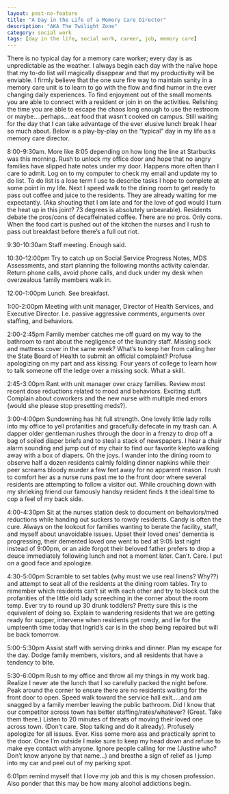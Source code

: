 ```yaml
---
layout: post-no-feature
title: "A Day in the Life of a Memory Care Director"
description: "AKA The Twilight Zone"
category: social work
tags: [day in the life, social work, career, job, memory care]
---
```


 There is no typical day for a memory care worker; every day is as unpredictable
 as the weather. I always begin each day with the naïve hope that my to-do list
 will magically disappear and that my productivity will be enviable. I firmly
 believe that the one sure fire way to maintain sanity in a memory care unit is
 to learn to go with the flow and find humor in the ever changing daily
 experiences. To find enjoyment out of the small moments you are able to connect
 with a resident or join in on the activities. Relishing the time you are able
 to escape the chaos long enough to use the restroom or maybe….perhaps….eat food
 that wasn’t cooked on campus. Still waiting for the day that I can take
 advantage of the ever elusive lunch break I hear so much about. Below is a
 play-by-play on the “typical” day in my life as a memory care director.

  8:00-9:30am. More like 8:05 depending on how long the line at Starbucks was
  this morning. Rush to unlock my office door and hope that no angry families
  have slipped hate notes under my door. Happens more often than I care to
  admit. Log on to my computer to check my email and update my to do list. To do
  list is a lose term I use to describe tasks I hope to complete at some point
  in my life.  Next I speed walk to the dining room to get ready to pass out
  coffee and juice to the residents. They are already waiting for me
  expectantly. (Aka shouting that I am late and for the love of god would I turn
  the heat up in this joint? 73 degrees is absolutely unbearable). Residents
  debate the pros/cons of decaffeinated coffee. There are no pros. Only cons.
  When the food cart is pushed out of the kitchen the nurses and I rush to pass
  out breakfast before there’s a full out riot.

  9:30-10:30am Staff meeting. Enough said.

  10:30-12:00pm Try to catch up on Social Service Progress Notes, MDS
  Assessments, and start planning the following months activity calendar. Return
  phone calls, avoid phone calls, and duck under my desk when overzealous family
  members walk in.

  12:00-1:00pm Lunch. See breakfast.

  1:00-2:00pm Meeting with unit manager, Director of Health Services, and
  Executive Director. I.e. passive aggressive comments, arguments over staffing,
  and behaviors.

  2:00-2:45pm Family member catches me off guard on my way to the bathroom to
  rant about the negligence of the laundry staff. Missing sock and mattress
  cover in the same week? What’s to keep her from calling her the State Board of
  Health to submit an official complaint? Profuse apologizing on my part and ass
  kissing. Four years of college to learn how to talk someone off the ledge over
  a missing sock. What a skill.

  2:45-3:00pm Rant with unit manager over crazy families. Review most recent
  dose reductions related to mood and behaviors. Exciting stuff. Complain about
  coworkers and the new nurse with multiple med errors (would she please stop
  presetting meds?).

  3:00-4:00pm Sundowning has hit full strength. One lovely little lady rolls
  into my office to yell profanities and gracefully defecate in my trash can. A
  dapper older gentleman rushes through the door in a frenzy to drop off a bag
  of soiled diaper briefs and to steal a stack of newspapers. I hear a chair
  alarm sounding and jump out of my chair to find our favorite klepto walking
  away with a box of diapers. Oh the joys. I wander into the dining room to
  observe half a dozen residents calmly folding dinner napkins while their peer
  screams bloody murder a few feet away for no apparent reason. I rush to
  comfort her as a nurse runs past me to the front door where several residents
  are attempting to follow a visitor out.  While crouching down with my
  shrieking friend our famously handsy resident finds it the ideal time to cop a
  feel of my back side.

 4:00-4:30pm Sit at the nurses station desk to document on behaviors/med
 reductions while handing out suckers to rowdy residents. Candy is often the
 cure. Always on the lookout for families wanting to berate the facility, staff,
 and myself about unavoidable issues. Upset their loved ones’ dementia is
 progressing, their demented loved one went to bed at 9:05 last night instead of
 9:00pm, or an aide forgot their beloved father prefers to drop a deuce
 immediately following lunch and not a moment later. Can’t. Care. I put on a
 good face and apologize.

 4:30-5:00pm Scramble to set tables (why must we use real linens? Why??) and
 attempt to seat all of the residents at the dining room tables. Try to remember
 which residents can’t sit with each other and try to block out the profanities
 of the little old lady screeching in the corner about the room temp. Ever try
 to round up 30 drunk toddlers? Pretty sure this is the equivalent of doing so.
 Explain to wandering residents that we are getting ready for supper, intervene
 when residents get rowdy, and lie for the umpteenth time today that Ingrid’s
 car is in the  shop being repaired but will be back tomorrow.   

 5:00-5:30pm Assist staff with serving drinks and dinner. Plan my escape for the
 day. Dodge family members, visitors, and all residents that have a tendency to
 bite.

 5:30-6:00pm Rush to my office and throw all my things in my work bag. Realize I
 never ate the lunch that I so carefully packed the night before. Peak around
 the corner to ensure there are no residents waiting for the front door to open.
 Speed walk toward the service hall exit…..and am snagged by a family member
 leaving the public bathroom. Did I know that our competitor across town has
 better staffing/rates/whatever? (Great. Take them there.) Listen to 20 minutes
 of threats of moving their loved one across town. (Don’t care. Stop talking and
 do it already). Profusely apologize for all issues. Ever. Kiss some more ass
 and practically sprint to the door. Once I’m outside I make sure to keep my
 head down and refuse to make eye contact with anyone. Ignore people calling for
 me (Justine who? Don’t know anyone by that name…) and breathe a sign of relief
 as I jump into my car and peel out of my parking spot.

 6:01pm remind myself that I love my job and this is my chosen profession. Also
 ponder that this may be how many alcohol addictions begin.
